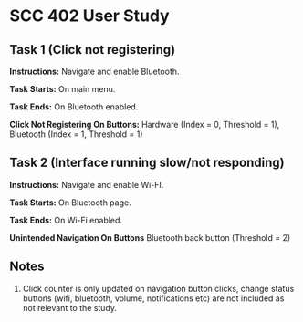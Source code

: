 # SCC 402 User Study
## Task 1 (Click not registering)
**Instructions:** Navigate and enable Bluetooth. 

**Task Starts:** On main menu.

**Task Ends:** On Bluetooth enabled.

**Click Not Registering On Buttons:** Hardware (Index = 0, Threshold = 1), Bluetooth (Index = 1, Threshold = 1)

## Task 2 (Interface running slow/not responding)
**Instructions:** Navigate and enable Wi-FI.

**Task Starts:** On Bluetooth page.

**Task Ends:** On Wi-Fi enabled.

**Unintended Navigation On Buttons** Bluetooth back button (Threshold = 2)


## Notes
1. Click counter is only updated on navigation button clicks, change status buttons (wifi, bluetooth, volume, notifications etc) are not included as not relevant to the study.

